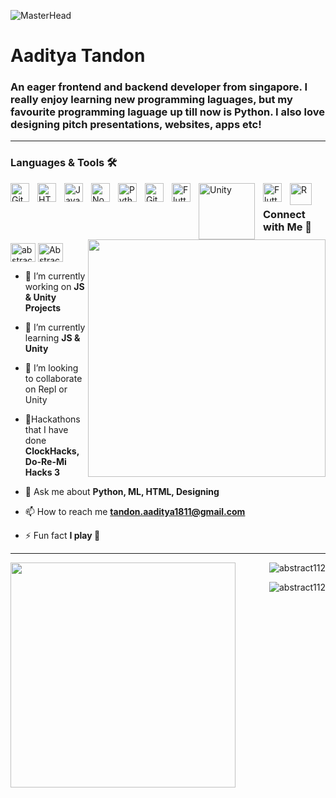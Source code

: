 ![MasterHead](https://media.bootcampcdn.com/Monash/img/content/coding.jpg)

<h1 align="left">Aaditya Tandon</h1>

<h3 align="left" font-size:16px;">An eager frontend and backend developer from singapore. I really enjoy learning new programming laguages, but my favourite programming laguage up till now is Python. I also love designing pitch presentations, websites, apps etc!</h3>  

---                                 
                                 
### Languages & Tools 🛠
                                 
<img align="left" alt="Git" width="30px" style="padding-right:10px;" src="https://cdn.jsdelivr.net/gh/devicons/devicon/icons/git/git-original.svg" />
<img align="left" alt="HTML" width="30px" style="padding-right:10px;" src="https://cdn.jsdelivr.net/gh/devicons/devicon/icons/html5/html5-plain.svg" />
<img align="left" alt="JavaScript" width="30px" style="padding-right:10px;" src="https://cdn.jsdelivr.net/gh/devicons/devicon/icons/javascript/javascript-plain.svg" />
<img align="left" alt="NodeJS" width="30px" style="padding-right:10px;" src="https://cdn.jsdelivr.net/gh/devicons/devicon/icons/nodejs/nodejs-original.svg" />
<img align="left" alt="Python" width="30px" style="padding-right:10px;" src="https://upload.wikimedia.org/wikipedia/commons/thumb/c/c3/Python-logo-notext.svg/800px-Python-logo-notext.svg.png" />
<img align="left" alt="GitHub" width="30px" style="padding-right:10px;" src="https://cdn.jsdelivr.net/gh/devicons/devicon/icons/github/github-original.svg" />
<img align="left" alt="Flutter" width="30px" style="padding-right:10px;" src="https://cdn-images-1.medium.com/max/1200/1*5-aoK8IBmXve5whBQM90GA.png" />
<img align="left" alt="Unity" width="90px" style="padding-right:10px;" src="https://upload.wikimedia.org/wikipedia/commons/thumb/1/19/Unity_Technologies_logo.svg/2560px-Unity_Technologies_logo.svg.png" />
<img align="left" alt="Flutter" width="30px" style="padding-right:10px;" src="https://code.visualstudio.com/assets/apple-touch-icon.png" />
<img align="left" alt="R" width="35px" style="padding-right:10px;" src="https://upload.wikimedia.org/wikipedia/commons/thumb/1/1b/R_logo.svg/1200px-R_logo.svg.png"
                                                                         
<u> </u>   
<u> </u>  

<img align="right" src="https://cdn.dribbble.com/users/2131993/screenshots/4948736/thoughtworks-gif_dribbble.gif" width="380" >
  
<h3 align="left">Connect with Me 🔌</h3>  
<p align="left">
<a href="https://dev.to/abstract1" target="blank"><img align="center" src="https://raw.githubusercontent.com/rahuldkjain/github-profile-readme-generator/master/src/images/icons/Social/devto.svg" alt="abstract1" height="30" width="40" /></a>
<a href="https://discord.gg/Abstract" target="blank"><img align="center" src="https://raw.githubusercontent.com/rahuldkjain/github-profile-readme-generator/master/src/images/icons/Social/discord.svg" alt="Abstract" height="30" width="40" /></a>
</p>         

<u> </u>   
  
- 🔭 I’m currently working on **JS & Unity Projects**

- 🌱 I’m currently learning **JS & Unity**

- 👯 I’m looking to collaborate on Repl or Unity

- 🧩Hackathons that I have done 
  **ClockHacks, Do-Re-Mi Hacks 3**

- 💬 Ask me about **Python, ML, HTML, Designing**

- 📫 How to reach me **tandon.aaditya1811@gmail.com**

- ⚡ Fun fact **I play 🏀**

---                                                                                                                             

<img align="left" src="https://i.pinimg.com/originals/4b/51/03/4b510366962a06bd830e3166ddef7260.gif" width="360" >                                                                                                                                                                     
<p>&nbsp;<img align="right" src="https://github-readme-stats.vercel.app/api?username=abstract112&show_icons=true&locale=en" alt="abstract112" /></p>

<p><img align="right" src="https://github-readme-streak-stats.herokuapp.com/?user=abstract112&" alt="abstract112" /></p>
